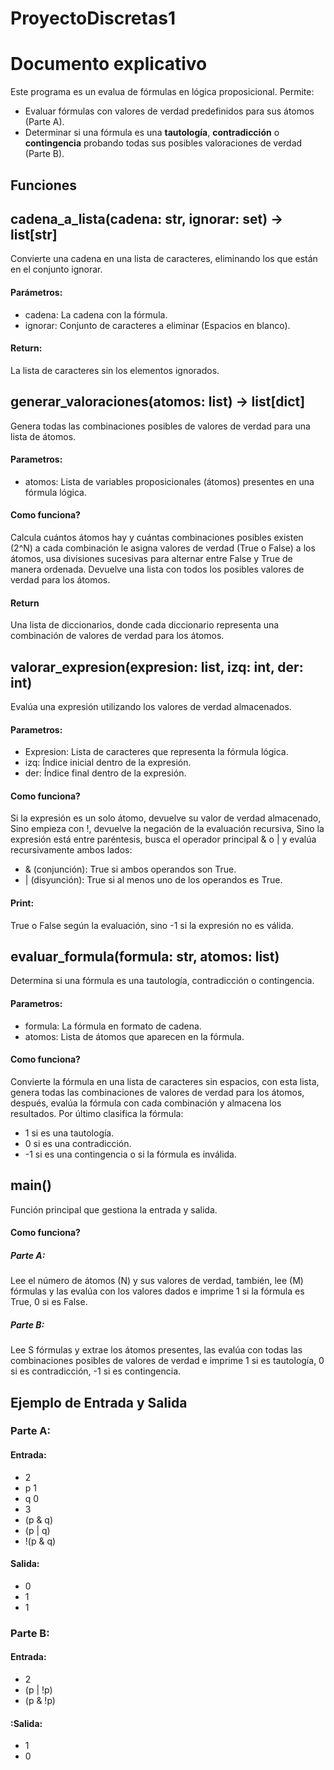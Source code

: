 # ProyectoDiscretas1

# Documento explicativo 

Este programa es un evalua de fórmulas en lógica proposicional. Permite:
- Evaluar fórmulas con valores de verdad predefinidos para sus átomos (Parte A).
- Determinar si una fórmula es una **tautología**, **contradicción** o **contingencia** probando todas sus posibles valoraciones de verdad (Parte B).

## Funciones

## **cadena_a_lista(cadena: str, ignorar: set) -> list[str]**
Convierte una cadena en una lista de caracteres, eliminando los que están en el conjunto ignorar.

#### Parámetros:
- cadena: La cadena con la fórmula.
- ignorar: Conjunto de caracteres a eliminar (Espacios en blanco).

#### Return:
La lista de caracteres sin los elementos ignorados.

## **generar_valoraciones(atomos: list) -> list[dict]**
Genera todas las combinaciones posibles de valores de verdad para una lista de átomos.

#### Parametros:
- atomos: Lista de variables proposicionales (átomos) presentes en una fórmula lógica.

#### Como funciona?
Calcula cuántos átomos hay y cuántas combinaciones posibles existen (2^N) a cada combinación le asigna valores de verdad (True o False) a los átomos, usa divisiones sucesivas para alternar entre False y True de manera ordenada. Devuelve una lista con todos los posibles valores de verdad para los átomos.

#### Return
Una lista de diccionarios, donde cada diccionario representa una combinación de valores de verdad para los átomos.


## **valorar_expresion(expresion: list, izq: int, der: int)**
Evalúa una expresión utilizando los valores de verdad almacenados.

#### Parametros:
- Expresion: Lista de caracteres que representa la fórmula lógica.
- izq: Índice inicial dentro de la expresión.
- der: Índice final dentro de la expresión.

#### Como funciona?
Si la expresión es un solo átomo, devuelve su valor de verdad almacenado, Sino empieza con !, devuelve la negación de la evaluación recursiva, Sino la expresión está entre paréntesis, busca el operador principal & o | y evalúa recursivamente ambos lados:
   - & (conjunción): True si ambos operandos son True.
   - | (disyunción): True si al menos uno de los operandos es True.

#### Print:
True o False según la evaluación, sino -1 si la expresión no es válida.


## **evaluar_formula(formula: str, atomos: list)**
Determina si una fórmula es una tautología, contradicción o contingencia.

#### Parametros:
- formula: La fórmula en formato de cadena.
- atomos: Lista de átomos que aparecen en la fórmula.

#### Como funciona?
Convierte la fórmula en una lista de caracteres sin espacios, con esta lista, genera todas las combinaciones de valores de verdad para los átomos, después, evalúa la fórmula con cada combinación y almacena los resultados. Por último clasifica la fórmula:
- 1 si es una tautología.
- 0 si es una contradicción.
- -1 si es una contingencia o si la fórmula es inválida.


## **main()**
Función principal que gestiona la entrada y salida.

#### Como funciona?
##### Parte A:
Lee el número de átomos (N) y sus valores de verdad, también, lee (M) fórmulas y las evalúa con los valores dados e imprime 1 si la fórmula es True, 0 si es False.

##### Parte B:
Lee S fórmulas y extrae los átomos presentes, las evalúa con todas las combinaciones posibles de valores de verdad e imprime 1 si es tautología, 0 si es contradicción, -1 si es contingencia.

## Ejemplo de Entrada y Salida

### Parte A:
#### Entrada:
- 2
- p 1
- q 0
- 3
- (p & q)
- (p | q)
- !(p & q)

#### Salida:
- 0
- 1
- 1

### Parte B:
#### Entrada:
- 2
- (p | !p)
- (p & !p)

#### :Salida:
- 1
- 0



